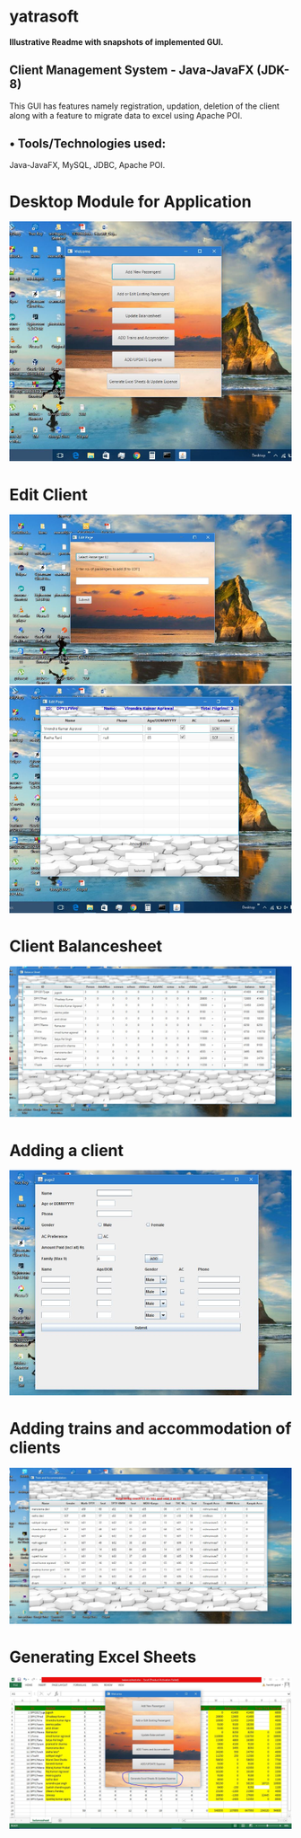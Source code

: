 # yatrasoft
#### Illustrative Readme with snapshots of implemented GUI.
## Client Management System  - Java-JavaFX (JDK-8)

This GUI has features namely registration, updation, deletion of the client along with a feature to migrate data to excel using Apache POI.

## •	Tools/Technologies used:
Java-JavaFX, MySQL, JDBC, Apache POI.


# Desktop Module for Application 
![alt text](https://raw.githubusercontent.com/newtein/yatrasoft/master/UI_image/1.%20Welcome_Page.JPG)

# Edit Client
![alt text](https://raw.githubusercontent.com/newtein/yatrasoft/master/UI_image/2.%20editclient1.JPG)
![alt text](https://raw.githubusercontent.com/newtein/yatrasoft/master/UI_image/3.%20editclient2.JPG)

# Client Balancesheet
![alt text](https://raw.githubusercontent.com/newtein/yatrasoft/master/UI_image/4.%20client_balancesheet.JPG)

# Adding a client
![alt text](https://raw.githubusercontent.com/newtein/yatrasoft/master/UI_image/5.%20adding_a_client.JPG)

# Adding trains and accommodation of clients
![alt text](https://raw.githubusercontent.com/newtein/yatrasoft/master/UI_image/6.%20adding_trains___accommodation.JPG)

# Generating Excel Sheets
![alt text](https://raw.githubusercontent.com/newtein/yatrasoft/master/UI_image/7.%20generating_excel_sheets.JPG)
